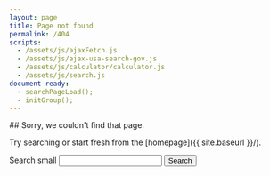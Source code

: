 ```yaml
---
layout: page
title: Page not found
permalink: /404
scripts:
  - /assets/js/ajaxFetch.js
  - /assets/js/ajax-usa-search-gov.js
  - /assets/js/calculator/calculator.js
  - /assets/js/search.js
document-ready:
  - searchPageLoad();
  - initGroup();
---
```



<div class="usa-grid-full search">
<div class="usa-width-one-whole" markdown="1">
## Sorry, we couldn't find that page.

Try searching or start fresh from the [homepage]({{ site.baseurl }}/).

<section class="search-filters">
<div role="search" class="usa-search usa-search-small">
<form class="usa-search usa-search-small" action="{{ site.baseurl }}/search/">
<input name="utf8" type="hidden" value="&#x2713;" />
<input id="group" type="hidden" value="everything">
<label class="usa-sr-only" for="search-terms">Search small</label>
<input id="qs" type="search" name="qs">
<button onClick="gotoPage(1);" type="submit">
<span class="usa-sr-only">Search</span>
</button>
</form>
</div>
</section> <!-- END section.search-filters -->

</div> <!-- END div.usa-width-one-whole -->
</div> <!-- END div.usa-grid-full -->

<!-- CONTENT END -->
